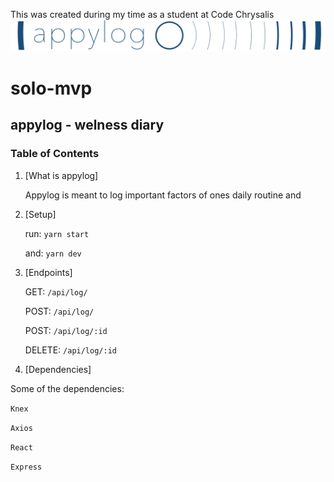 This was created during my time as a student at Code Chrysalis
![GitHub Logo](/public/appylog-o.png)

# solo-mvp

## appylog - welness diary

### Table of Contents

1. [What is appylog]

   Appylog is meant to log important factors of ones daily routine and

1. [Setup]

   run: `yarn start`

   and: `yarn dev`

1. [Endpoints]

   GET: `/api/log/`

   POST: `/api/log/`

   POST: `/api/log/:id`

   DELETE: `/api/log/:id`

1. [Dependencies]

Some of the dependencies:

`Knex`

`Axios`

`React`

`Express`
